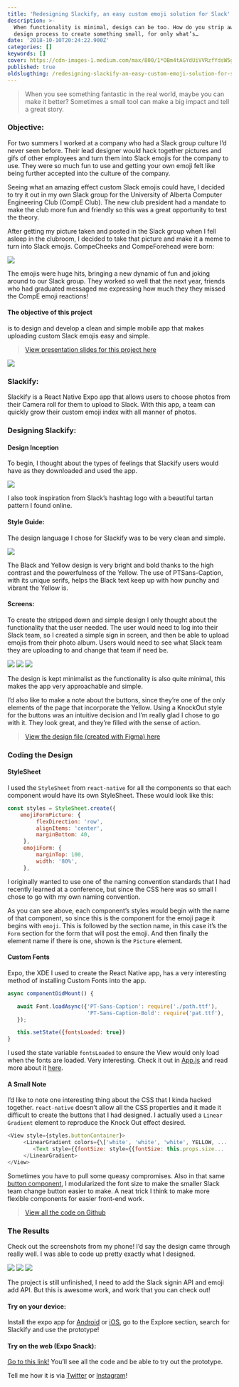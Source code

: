 ```yaml
---
title: 'Redesigning Slackify, an easy custom emoji solution for Slack'
description: >-
  When functionality is minimal, design can be too. How do you strip away the
  design process to create something small, for only what’s…
date: '2018-10-10T20:24:22.900Z'
categories: []
keywords: []
cover: https://cdn-images-1.medium.com/max/800/1*OBm4tAGYdUiVVRzfYdsW5g.png
published: true
oldslugthing: /redesigning-slackify-an-easy-custom-emoji-solution-for-slack
---
```


> When you see something fantastic in the real world, maybe you can make it better? Sometimes a small tool can make a big impact and tell a great story.

### Objective:

For two summers I worked at a company who had a Slack group culture I’d never seen before. Their lead designer would hack together pictures and gifs of other employees and turn them into Slack emojis for the company to use. They were so much fun to use and getting your own emoji felt like being further accepted into the culture of the company.

Seeing what an amazing effect custom Slack emojis could have, I decided to try it out in my own Slack group for the University of Alberta Computer Engineering Club (CompE Club). The new club president had a mandate to make the club more fun and friendly so this was a great opportunity to test the theory.

After getting my picture taken and posted in the Slack group when I fell asleep in the clubroom, I decided to take that picture and make it a meme to turn into Slack emojis. CompeCheeks and CompeForehead were born:

![](https://cdn-images-1.medium.com/max/800/1*OBm4tAGYdUiVVRzfYdsW5g.png)

The emojis were huge hits, bringing a new dynamic of fun and joking around to our Slack group. They worked so well that the next year, friends who had graduated messaged me expressing how much they they missed the CompE emoji reactions!

#### **The objective of this project**

is to design and develop a clean and simple mobile app that makes uploading custom Slack emojis easy and simple.

> [View presentation slides for this project here](https://docs.google.com/presentation/d/1QYxBOJ9L7WkLSDgvlYA_QW-j0uUHDGDZWHk3M0YrZBs/edit?usp=sharing)

![](https://cdn-images-1.medium.com/max/800/1*QnJhLtTd_b5B80E2gaZdSg.jpeg)

### Slackify:

Slackify is a React Native Expo app that allows users to choose photos from their Camera roll for them to upload to Slack. With this app, a team can quickly grow their custom emoji index with all manner of photos.

### Designing Slackify:

#### Design Inception

To begin, I thought about the types of feelings that Slackify users would have as they downloaded and used the app.

![](https://cdn-images-1.medium.com/max/800/1*LUlC8xj3VzAlNA5F7CdQrw.jpeg)

I also took inspiration from Slack’s hashtag logo with a beautiful tartan pattern I found online.

#### Style Guide:

The design language I chose for Slackify was to be very clean and simple.

![](https://cdn-images-1.medium.com/max/800/1*qwYe-c1TdkRH3ncYbubhBA.jpeg)

The Black and Yellow design is very bright and bold thanks to the high contrast and the powerfulness of the Yellow. The use of PTSans-Caption, with its unique serifs, helps the Black text keep up with how punchy and vibrant the Yellow is.

#### Screens:

To create the stripped down and simple design I only thought about the functionality that the user needed. The user would need to log into their Slack team, so I created a simple sign in screen, and then be able to upload emojis from their photo album. Users would need to see what Slack team they are uploading to and change that team if need be.

![](https://cdn-images-1.medium.com/max/400/1*_euqi2hQAn4DHTpvlUlCnQ.jpeg)
![](https://cdn-images-1.medium.com/max/400/1*Ko0FjWKYEEqEqVYZjTej_g.jpeg)
![](https://cdn-images-1.medium.com/max/400/1*wVqy0a6U6WG10G6HCbM84w.jpeg)

The design is kept minimalist as the functionality is also quite minimal, this makes the app very approachable and simple.

I’d also like to make a note about the buttons, since they’re one of the only elements of the page that incorporate the Yellow. Using a KnockOut style for the buttons was an intuitive decision and I’m really glad I chose to go with it. They look great, and they’re filled with the sense of action.

> [View the design file (created with Figma) here](https://www.figma.com/file/GhJWMsF40sEEQy0M4OTAKAuj/Slackify-2018?node-id=37%3A5)

### Coding the Design

#### StyleSheet

I used the `StyleSheet` from `react-native` for all the components so that each component would have its own StyleSheet. These would look like this:

```javascript
const styles = StyleSheet.create({    
    emojiFormPicture: {  
         flexDirection: 'row',  
         alignItems: 'center',  
         marginBottom: 40,  
     },  
     emojiForm: {  
         marginTop: 100,  
         width: '80%',  
     },
```

I originally wanted to use one of the naming convention standards that I had recently learned at a conference, but since the CSS here was so small I chose to go with my own naming convention.

As you can see above, each component’s styles would begin with the name of that component, so since this is the component for the emoji page it begins with `emoji`. This is followed by the section name, in this case it’s the `Form` section for the form that will post the emoji. And then finally the element name if there is one, shown is the `Picture` element.

#### Custom Fonts

Expo, the XDE I used to create the React Native app, has a very interesting method of installing Custom Fonts into the app.

```javascript
async componentDidMount() {    

   await Font.loadAsync({'PT-Sans-Caption': require('./path.ttf'),  
                         'PT-Sans-Caption-Bold': require('pat.ttf'),  
   });

   this.setState({fontsLoaded: true})    
}
```

I used the state variable `fontsLoaded` to ensure the View would only load when the fonts are loaded. Very interesting. Check it out in [App.js](https://github.com/askalburgi/slackify/blob/master/App.js) and read more about it [here](https://medium.com/@piyushgupta_81472/using-custom-fonts-in-expo-the-best-way-81f0e785580c).

#### A Small Note

I’d like to note one interesting thing about the CSS that I kinda hacked together. `react-native` doesn’t allow all the CSS properties and it made it difficult to create the buttons that I had designed. I actually used a `Linear Gradient` element to reproduce the Knock Out effect desired.

```javascript
<View style={styles.buttonContainer}>  
     <LinearGradient colors={\['white', 'white', 'white', YELLOW, ...  
        <Text style={{fontSize: style={{fontSize: this.props.size...   
     </LinearGradient>          
</View>
```

Sometimes you have to pull some queasy compromises. Also in that same [button component](https://github.com/askalburgi/slackify/blob/master/components/button.js), I modularized the font size to make the smaller Slack team change button easier to make. A neat trick I think to make more flexible components for easier front-end work.

> [View all the code on Github](https://github.com/askalburgi/slackify)

### The Results

Check out the screenshots from my phone! I’d say the design came through really well. I was able to code up pretty exactly what I designed.

![](https://cdn-images-1.medium.com/max/400/1*Enqi3NFlzp-rV550SFh3sg.png)
![](https://cdn-images-1.medium.com/max/400/1*vnbWzVSeGHJn2A3uD0hGCA.png)
![](https://cdn-images-1.medium.com/max/400/1*NgRYJSRFo-aLcNyVVOzReA.png)

The project is still unfinished, I need to add the Slack signin API and emoji add API. But this is awesome work, and work that you can check out!

#### Try on your device:

Install the expo app for [Android](https://play.google.com/store/apps/details?id=host.exp.exponent&referrer=www) or [iOS](https://itunes.apple.com/app/apple-store/id982107779), go to the Explore section, search for Slackify and use the prototype!

#### Try on the web (Expo Snack):

[Go to this link!](https://snack.expo.io/github.com-askalburgi-slackify) You’ll see all the code and be able to try out the prototype.

Tell me how it is via [Twitter](http://twitter.com/askalburgi) or [Instagram](http://instagram.com/askalburgi)!
